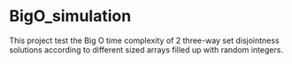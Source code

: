 # BigO_simulation
This project test the Big O time complexity of 2 three-way set disjointness solutions according to different sized arrays filled up with random integers.
